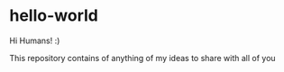 hello-world
===========

Hi Humans! :)

This repository contains of anything of my ideas to share with all of you
